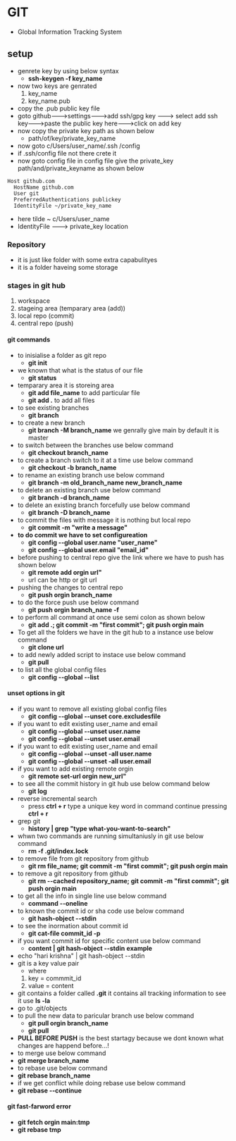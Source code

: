 # GIT
* Global Information Tracking System
## setup
* genrete key by using below syntax
    * **ssh-keygen -f key_name**
* now two keys are genrated
    1. key_name
    2. key_name.pub
* copy the .pub public key file
* goto github--->settings--->add ssh/gpg key ---> select add ssh key--->paste the public key here--->click on add key
* now copy the private key path as shown below
    * path/of/key/private_key_name
* now goto c/Users/user_name/.ssh /config
* if .ssh/config file not there crete it 
* now goto config file in config file give the private_key path/and/private_keyname as shown below
```git
Host github.com
  HostName github.com
  User git
  PreferredAuthentications publickey
  IdentityFile ~/private_key_name
```
* here tilde ~ c/Users/user_name
* IdentityFile ---> private_key location

### Repository
* it is just like folder with some extra capabulityes 
* it is a folder haveing some storage

### stages in git hub
1. workspace
2. stageing area (temparary area (add))
3. local repo (commit)
4. central repo (push)

#### git commands
* to inisialise a folder as git repo
    * **git init**
* we known that what is the status of our file
    * **git status**
* temparary area  it is storeing area
    * **git add file_name** to add particular file
    * **git add .** to add all files
*  to see existing branches
    * **git branch**   
* to create a new branch 
    * **git branch -M branch_name**  we genrally give main by default it is master
* to switch between the branches use below command
    * **git checkout branch_name**
* to create a branch switch to it at a time use below command
    * **git checkout -b branch_name**
* to rename an existing branch use below command
    * **git branch -m old_branch_name new_branch_name**
* to delete an existing branch use below command
    * **git branch -d branch_name**
* to delete an existing branch forcefully use below command
    * **git branch -D branch_name**
* to commit the files with message it is nothing but local repo
    * **git commit -m "write a message"**
* **to do commit we have to set configureation**
    * **git config --global user.name "user_name"**
    * **git config --global user.email "email_id"**
* before pushing to central repo give the link where we have to push has shown below
    * **git remote add orgin url"**
    * url can be http or git url
* pushing the changes to central repo
    * **git push orgin branch_name**
* to do the force push use below command
    * **git push orgin branch_name -f**
* to perform all command at once use semi colon as shown below
    * **git add .; git commit -m "first commit"; git push orgin main**
* To get all the folders we have in the git hub to a instance use below command 
    * **git clone url**
* to add newly added script to instace use below command 
    * **git pull**
* to list all the global config files
    * **git config --global --list**
#### unset options in git
* if you want to remove all existing global config files
    * **git config --global  --unset core.excludesfile**
* if you want to edit existing user_name and email
    * **git config --global --unset user.name**
    * **git config --global --unset user.email**
* if you want to edit existing user_name and email
    * **git config --global --unset -all user.name**
    * **git config --global --unset -all user.email**
* if you want to add existing remote orgin
    * **git remote set-url orgin new_url"**
* to see all the commit history in git hub use below command below
    * **git log**
* reverse incremental search
    * press **ctrl + r** type a unique key word in command continue pressing **ctrl + r** 
* grep git
    * **history | grep "type what-you-want-to-search"**
* whwn two commands are running simultaniusly in git  use below command
    *  **rm -f .git/index.lock**
* to remove file from git repository from github
    * **git rm file_name; git commit -m "first commit"; git push orgin main**
* to remove a git repository from github
    * **git rm --cached repository_name; git commit -m "first commit"; git push orgin main**
* to get all the info in single line use below command
    * **command --oneline**
* to known the commit id or sha code use below command 
    * **git hash-object --stdin**
* to see the inormation about commit id
    * **git cat-file commit_id -p**
* if you want commit id for specific content use below command
    * **content | git hash-object --stdin**
**example**
* echo "hari krishna" | git hash-object --stdin
* git is a key value pair
    * where
    1. key = commmit_id
    2. value = content
* git contains a folder called **.git** it contains all tracking information to see it use **ls -la**
* go to .git/objects
* to pull the new data to paricular branch use below command
    * **git pull orgin branch_name**
    * **git pull**
* **PULL BEFORE PUSH** is the best startagy because we dont known what changes are happend before...!
* to merge use below command
* **git merge branch_name**
* to rebase use below command
* **git rebase branch_name**
* if we get conflict while doing rebase use below command
* **git rebase --continue**
#### git fast-farword error
* **git fetch orgin main:tmp**
* **git rebase tmp**
